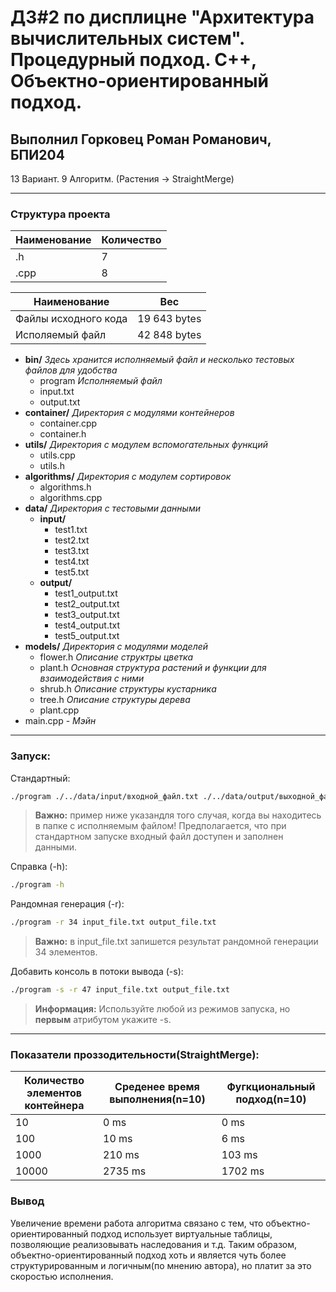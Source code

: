# ДЗ#2 по дисплицне "Архитектура вычислительных систем". Процедурный подход. C++, Объектно-ориентированный подход. 
## Выполнил Горковец Роман Романович, БПИ204 
 13 Вариант. 9 Алгоритм. (Растения -> StraightMerge)
***
### Структура проекта

Наименование | Количество
----- | -----
.h | 7
.cpp | 8

Наименование | Вес
----- | -----
Файлы исходного кода | 19 643 bytes
Исполяемый файл | 42 848 bytes

 * **bin/** _Здесь хранится исполняемый файл и несколько тестовых файлов для удобства_
    * program _Исполняемый файл_
    * input.txt 
    * output.txt 
 * **container/** _Директория с модулями контейнеров_
   * container.cpp
   * container.h
 * **utils/** _Директория с модулем вспомогательных функций_
   * utils.cpp
   * utils.h
 * **algorithms/** _Директория с модулем сортировок_
    * algorithms.h
    * algorithms.cpp
 * **data/** _Директория с тестовыми данными_
    * **input/**
        * test1.txt
        * test2.txt
        * test3.txt
        * test4.txt
        * test5.txt
    * **output/**
        * test1_output.txt
        * test2_output.txt
        * test3_output.txt
        * test4_output.txt
        * test5_output.txt
 * **models/** _Директория с модулями моделей_
    * flower.h _Описание структры цветка_
    * plant.h _Основная структура растений и функции для взаимодействия с ними_
    * shrub.h _Описание структуры кустарника_
    * tree.h _Описание структуры дерева_
    * plant.cpp
 * main.cpp - _Мэйн_
***
### Запуск:
Стандартный:
```sh
./program ./../data/input/входной_файл.txt ./../data/output/выходной_файл.txt
```
> **Важно:** пример ниже указандля того случая, когда вы находитесь в папке с исполняемым файлом!
Предполагается, что при стандартном запуске входный файл доступен и заполнен данными.

Справка (-h):
```sh
./program -h
```

Рандомная генерация (-r):
```sh
./program -r 34 input_file.txt output_file.txt
```
> **Важно:** в input_file.txt запишется результат рандомной генерации 34 элементов.

Добавить консоль в потоки вывода (-s):
```sh
./program -s -r 47 input_file.txt output_file.txt
```
> **Информация:** Используйте любой из режимов запуска, но **первым** атрибутом укажите -s.
---
### Показатели проззодительности(**StraightMerge**):
Количество элементов контейнера | Среденее время выполнения(n=10) | Фугкциональный подход(n=10)
----- | --- | ----
10 | 0 ms | 0 ms
100 | 10 ms | 6 ms
1000 | 210 ms | 103 ms
10000 | 2735 ms | 1702 ms

### Вывод
Увеличение времени работа алгоритма связано с тем, что объектно-ориентированный подход использует виртуальные таблицы, 
позволяющие реализовывать наследования и т.д. Таким образом, объектно-ориентированный подход хоть и является чуть более 
структурированным и логичным(по мнению автора), но платит за это скоростью исполнения.